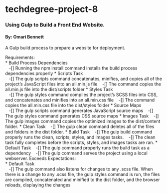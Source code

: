 # techdegree-project-8
### Using Gulp to Build a Front End Website.
#### By: Omari Bennett
A Gulp build process to prepare a website for deployment.

Requirements:  
	* Build Process Dependencies  
		&nbsp;&nbsp; -[] Running the npm install command installs the build process dependencies properly
	* Scripts Task  
		&nbsp;&nbsp; -[] The gulp scripts command concatenates, minifies, and copies all of the project’s JavaScript files into an all.min.js file
		&nbsp;&nbsp; -[] The command copies the all.min.js file into the dist/scripts folder
	* Styles Task  
		&nbsp;&nbsp; -[] The gulp styles command compiles the project’s SCSS files into CSS, and concatenates and minifies into an all.min.css file
		&nbsp;&nbsp; -[] The command copies the all.min.css file into the dist/styles folder
	* Source Maps  
		&nbsp;&nbsp; -[] The gulp scripts command generates JavaScript source maps
		&nbsp;&nbsp; -[] The gulp styles command generates CSS source maps
	* Images Task
		&nbsp;&nbsp; -[] The gulp images command copies the optimized images to the dist/content folder.
	* Clean Task
		&nbsp;&nbsp; -[] The gulp clean command deletes all of the files and folders in the dist folder.
	* Build Task
		&nbsp;&nbsp; -[] The gulp build command properly runs the clean, scripts, styles, and images tasks.
		&nbsp;&nbsp; -[] The clean task fully completes before the scripts, styles, and images tasks are ran.
	* Default Task
		&nbsp;&nbsp; -[] The gulp command properly runs the build task as a dependency 
		&nbsp;&nbsp; -[] The gulp command serves the project using a local webserver.
Exceeds Expectations:  
	* Default Task  
		&nbsp;&nbsp; -[] The gulp command also listens for changes to any .scss file. When there is a change to any .scss file, the gulp styles command is run, the files are compiled, concatenated and minified to the dist folder, and the browser reloads, displaying the changes